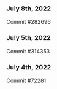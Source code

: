 ### July 8th, 2022

Commit #282696

### July 5th, 2022

Commit #314353


### July 4th, 2022

Commit #72281
